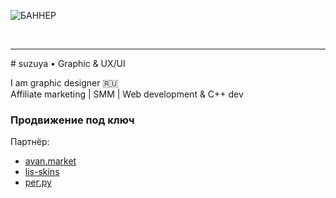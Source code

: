 ![БАННЕР](https://github.com/user-attachments/assets/64a77f73-2d14-4459-831d-03e64403a4b3)

<br/>
<hr>
# suzuya • Graphic & UX/UI

I am graphic designer 🇷🇺  
Affiliate marketing | SMM | Web development & C++ dev

### Продвижение под ключ

Партнёр:
- [avan.market](https://avan.market)
- [lis-skins](https://lis-skins)
- [рег.ру](https://reg.ru)

